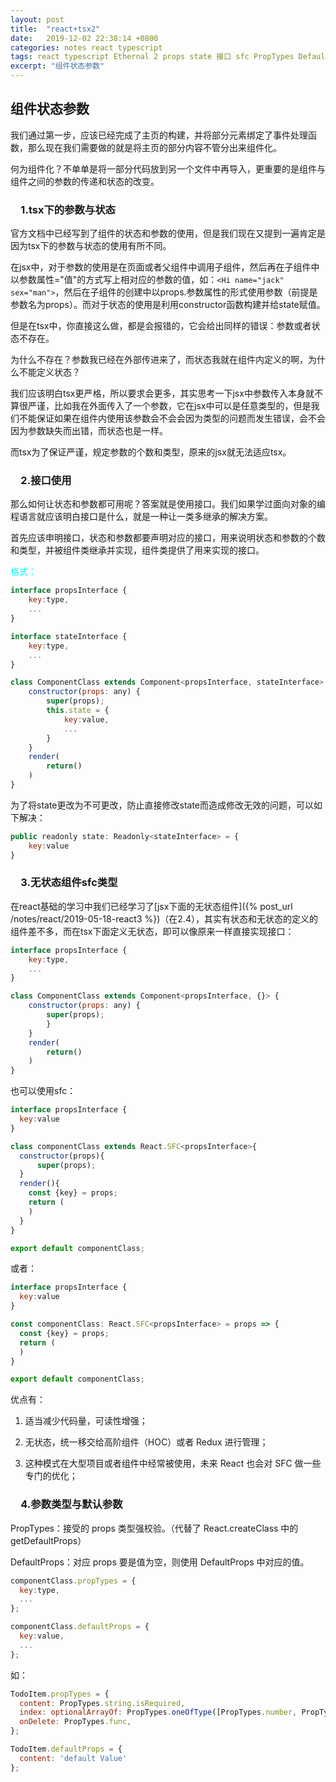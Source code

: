 ```yaml
---
layout: post
title:  "react+tsx2"
date:   2019-12-02 22:38:14 +0800
categories: notes react typescript
tags: react typescript Ethernal 2 props state 接口 sfc PropTypes DefaultProps
excerpt: "组件状态参数"
---
```


## 组件状态参数

我们通过第一步，应该已经完成了主页的构建，并将部分元素绑定了事件处理函数，那么现在我们需要做的就是将主页的部分内容不管分出来组件化。

何为组件化？不单单是将一部分代码放到另一个文件中再导入，更重要的是组件与组件之间的参数的传递和状态的改变。

### &emsp;1.tsx下的参数与状态

官方文档中已经写到了组件的状态和参数的使用，但是我们现在又提到一遍肯定是因为tsx下的参数与状态的使用有所不同。

在jsx中，对于参数的使用是在页面或者父组件中调用子组件，然后再在子组件中以参数属性="值"的方式写上相对应的参数的值，如：`<Hi name="jack" sex="man">`，然后在子组件的创建中以props.参数属性的形式使用参数（前提是参数名为props）。而对于状态的使用是利用constructor函数构建并给state赋值。

但是在tsx中，你直接这么做，都是会报错的，它会给出同样的错误：参数或者状态不存在。

为什么不存在？参数我已经在外部传进来了，而状态我就在组件内定义的啊，为什么不能定义状态？

我们应该明白tsx更严格，所以要求会更多，其实思考一下jsx中参数传入本身就不算很严谨，比如我在外面传入了一个参数，它在jsx中可以是任意类型的，但是我们不能保证如果在组件内使用该参数会不会会因为类型的问题而发生错误，会不会因为参数缺失而出错，而状态也是一样。

而tsx为了保证严谨，规定参数的个数和类型，原来的jsx就无法适应tsx。

### &emsp;2.接口使用

那么如何让状态和参数都可用呢？答案就是使用接口。我们如果学过面向对象的编程语言就应该明白接口是什么，就是一种让一类多继承的解决方案。

首先应该申明接口，状态和参数都要声明对应的接口，用来说明状态和参数的个数和类型，并被组件类继承并实现，组件类提供了用来实现的接口。

<font color="aqua">格式：</font>

```javascript
interface propsInterface {
    key:type,
    ...
}

interface stateInterface {
    key:type,
    ...
}

class ComponentClass extends Component<propsInterface, stateInterface> {
    constructor(props: any) {
        super(props);
        this.state = {
            key:value,
            ...
        }
    }
    render(
        return()
    )
}
```

为了将state更改为不可更改，防止直接修改state而造成修改无效的问题，可以如下解决：

```javascript
public readonly state: Readonly<stateInterface> = {
    key:value
}
```

### &emsp;3.无状态组件sfc类型

在react基础的学习中我们已经学习了[jsx下面的无状态组件]({% post_url /notes/react/2019-05-18-react3 %})（在2.4），其实有状态和无状态的定义的组件差不多，而在tsx下面定义无状态，即可以像原来一样直接实现接口：

```javascript
interface propsInterface {
    key:type,
    ...
}

class ComponentClass extends Component<propsInterface, {}> {
    constructor(props: any) {
        super(props);
        }
    }
    render(
        return()
    )
}
```

也可以使用sfc：

```javascript
interface propsInterface {
  key:value
}

class componentClass extends React.SFC<propsInterface>{
  constructor(props){
      super(props);
  }
  render(){
    const {key} = props;
    return (
    )
  }
}

export default componentClass;
```

或者：

```javascript
interface propsInterface {
  key:value
}

const componentClass: React.SFC<propsInterface> = props => {
  const {key} = props;
  return (
  )
}

export default componentClass;
```

优点有：

1. 适当减少代码量，可读性增强；

2. 无状态，统一移交给高阶组件（HOC）或者 Redux 进行管理；

3. 这种模式在大型项目或者组件中经常被使用，未来 React 也会对 SFC 做一些专门的优化；

### &emsp;4.参数类型与默认参数

PropTypes：接受的 props 类型强校验。（代替了 React.createClass 中的 getDefaultProps）

DefaultProps：对应 props 要是值为空，则使用 DefaultProps 中对应的值。

```javascript
componentClass.propTypes = {
  key:type,
  ...
};

componentClass.defaultProps = {
  key:value,
  ...
};
```

如：

```javascript
TodoItem.propTypes = {
  content: PropTypes.string.isRequired,
  index: optionalArrayOf: PropTypes.oneOfType([PropTypes.number, PropTypes.string]),
  onDelete: PropTypes.func,
};

TodoItem.defaultProps = {
  content: 'default Value'
};
```
